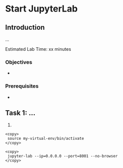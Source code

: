 # Start JupyterLab


## Introduction

...

Estimated Lab Time: xx minutes

### Objectives

* 

### Prerequisites

* 

## Task 1: ... 
   
1.


   ```
   <copy>
    source my-virtual-env/bin/activate
   </copy>
   ```

   ```
   <copy>
    jupyter-lab --ip=0.0.0.0 --port=8001 --no-browser
   </copy>
   ```